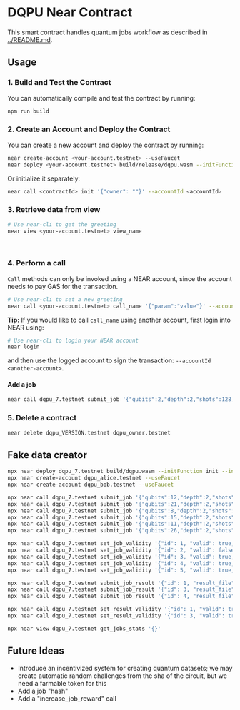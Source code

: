 # DQPU Near Contract

This smart contract handles quantum jobs workflow as described in [../README.md](../README.md).


## Usage

### 1. Build and Test the Contract
You can automatically compile and test the contract by running:

```bash
npm run build
```

### 2. Create an Account and Deploy the Contract
You can create a new account and deploy the contract by running:

```bash
near create-account <your-account.testnet> --useFaucet
near deploy <your-account.testnet> build/release/dqpu.wasm --initFunction init --initArgs '{"owner": "dqpu_owner.testnet"}'
```

Or initialize it separately:

```bash
near call <contractId> init '{"owner": ""}' --accountId <accountId>
```

### 3. Retrieve data from view

```bash
# Use near-cli to get the greeting
near view <your-account.testnet> view_name
```

<br />

### 4. Perform a call

`Call` methods can only be invoked using a NEAR account, since the account needs to pay GAS for the transaction.

```bash
# Use near-cli to set a new greeting
near call <your-account.testnet> call_name '{"param":"value"}' --accountId <your-account.testnet>
```

**Tip:** If you would like to call `call_name` using another account, first login into NEAR using:

```bash
# Use near-cli to login your NEAR account
near login
```

and then use the logged account to sign the transaction: `--accountId <another-account>`.


#### Add a job

```bash
near call dqpu_7.testnet submit_job '{"qubits":2,"depth":2,"shots":128,"job_file": "ttt"}' --accountId dqpu_owner.testnet --deposit 1
```


### 5. Delete a contract

```bash
near delete dqpu_VERSION.testnet dqpu_owner.testnet
```


## Fake data creator

```bash
npx near deploy dqpu_7.testnet build/dqpu.wasm --initFunction init --initArgs '{"owner":"dqpu_owner.testnet"}'
npx near create-account dqpu_alice.testnet --useFaucet
npx near create-account dqpu_bob.testnet --useFaucet
```

```bash
npx near call dqpu_7.testnet submit_job '{"qubits":12,"depth":2,"shots":128,"job_file": "ttt"}' --accountId dqpu_alice.testnet --amount 0.001
npx near call dqpu_7.testnet submit_job '{"qubits":21,"depth":2,"shots":1024,"job_file": "ttt"}' --accountId dqpu_alice.testnet --amount 0.003
npx near call dqpu_7.testnet submit_job '{"qubits":8,"depth":2,"shots":512,"job_file": "ttt"}' --accountId dqpu_alice.testnet --amount 0.0013
npx near call dqpu_7.testnet submit_job '{"qubits":15,"depth":2,"shots":1024,"job_file": "ttt"}' --accountId dqpu_alice.testnet --amount 0.001
npx near call dqpu_7.testnet submit_job '{"qubits":11,"depth":2,"shots":1024,"job_file": "ttt"}' --accountId dqpu_alice.testnet --amount 0.001
npx near call dqpu_7.testnet submit_job '{"qubits":26,"depth":2,"shots":1024,"job_file": "ttt"}' --accountId dqpu_alice.testnet --amount 0.008
```

```bash
npx near call dqpu_7.testnet set_job_validity '{"id": 1, "valid": true, "trapped_file": "tt"}' --accountId dqpu_owner.testnet
npx near call dqpu_7.testnet set_job_validity '{"id": 2, "valid": false}' --accountId dqpu_owner.testnet
npx near call dqpu_7.testnet set_job_validity '{"id": 3, "valid": true, "trapped_file": "tt"}' --accountId dqpu_owner.testnet
npx near call dqpu_7.testnet set_job_validity '{"id": 4, "valid": true, "trapped_file": "tt"}' --accountId dqpu_owner.testnet
npx near call dqpu_7.testnet set_job_validity '{"id": 5, "valid": true, "trapped_file": "tt"}' --accountId dqpu_owner.testnet
```

```bash
npx near call dqpu_7.testnet submit_job_result '{"id": 1, "result_file": "ttr"}' --accountId dqpu_bob.testnet --amount 0.0002
npx near call dqpu_7.testnet submit_job_result '{"id": 3, "result_file": "ttr"}' --accountId dqpu_bob.testnet --amount 0.0002
npx near call dqpu_7.testnet submit_job_result '{"id": 4, "result_file": "ttr"}' --accountId dqpu_bob.testnet --amount 0.0002
```


```bash
npx near call dqpu_7.testnet set_result_validity '{"id": 1, "valid": true}' --accountId dqpu_owner.testnet 
npx near call dqpu_7.testnet set_result_validity '{"id": 3, "valid": true}' --accountId dqpu_owner.testnet
```


```bash
npx near view dqpu_7.testnet get_jobs_stats '{}'
```



## Future Ideas

- Introduce an incentivized system for creating quantum datasets; we may create automatic random challenges from the sha of the circuit, but we need a farmable token for this
- Add a job "hash"
- Add a "increase_job_reward" call
